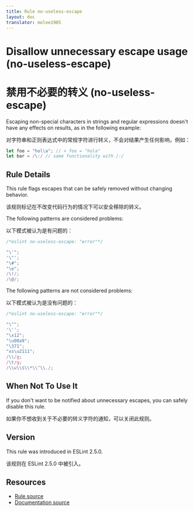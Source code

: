 ```yaml
---
title: Rule no-useless-escape
layout: doc
translator: molee1905
---
```

<!-- Note: No pull requests accepted for this file. See README.md in the root directory for details. -->

# Disallow unnecessary escape usage (no-useless-escape)

# 禁用不必要的转义 (no-useless-escape)

Escaping non-special characters in strings and regular expressions doesn't have any effects on results, as in the following example:

对字符串和正则表达式中的常规字符进行转义，不会对结果产生任何影响，例如：

```js
let foo = "hol\a"; // > foo = "hola"
let bar = /\:/ // same functionality with /:/
```

## Rule Details

This rule flags escapes that can be safely removed without changing behavior.

该规则标记在不改变代码行为的情况下可以安全移除的转义。

The following patterns are considered problems:

以下模式被认为是有问题的：

```js
/*eslint no-useless-escape: "error"*/

"\'";
'\"';
"\#";
"\e";
/\!/;
/\@/;

```

The following patterns are not considered problems:

以下模式被认为是没有问题的：

```js
/*eslint no-useless-escape: "error"*/

"\"";
'\'';
"\x12";
"\u00a9";
"\371";
"xs\u2111";
/\\/g;
/\t/g;
/\\w\\$\\*\\^\\./;

```

## When Not To Use It

If you don't want to be notified about unnecessary escapes, you can safely disable this rule.

如果你不想收到关于不必要的转义字符的通知，可以关闭此规则。

## Version

This rule was introduced in ESLint 2.5.0.

该规则在 ESLint 2.5.0 中被引入。

## Resources

* [Rule source](https://github.com/eslint/eslint/tree/master/lib/rules/no-useless-escape.js)
* [Documentation source](https://github.com/eslint/eslint/tree/master/docs/rules/no-useless-escape.md)
